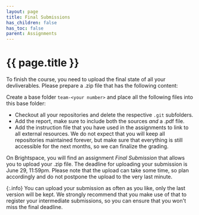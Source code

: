 ```yaml
---
layout: page
title: Final Submissions
has_children: false
has_toc: false
parent: Assignments
---
```


# {{ page.title }}

To finish the course, you need to upload the final state of all your devliverables.
Please prepare a .zip file that has the following content:

Create a base folder `team-<your number>` and place all the following files into this base folder:

- Checkout all your repositories and delete the respective `.git` subfolders.
- Add the report, make sure to include both the sources *and* a .pdf file.
- Add the instruction file that you have used in the assignments to link to all external resources.
We do not expect that you will keep all repositories maintained forever, but make sure that everything is still accessible for the next months, so we can finalize the grading.

On Brightspace, you will find an assignment *Final Submission* that allows you to upload your .zip file.
The deadline for uploading your submission is June 29, 11:59pm.
Please note that the upload can take some time, so plan accordingly and do not postpone the upload to the very last minute.

{:.info}
You can upload your submission as often as you like, only the last version will be kept.
We strongly recommend that you make use of that to register your intermediate submissions, so you can ensure that you won't miss the final deadline.